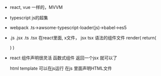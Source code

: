 - react, vue  一样的，MVVM
- typescript  js的超集
- webpack  .ts->awsome-typescript-loader(js)->babel->es5


- .js .jsx    .ts .tsx
  在react里面, x文件， jsx tsx 语法的组件文件
  render(
    return(
      <div/>
    )
  )

- react 组件声明很灵活
  函数式组件 返回一个jsx 就可以了

  html template 可以在js运行 
  在js 里面声明HTML文件
